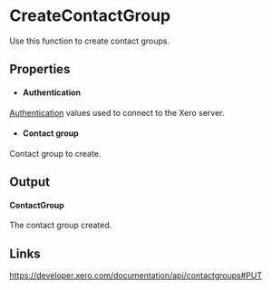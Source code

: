 CreateContactGroup
============

Use this function to create contact groups.

Properties
----------

-  #### Authentication
[Authentication](../../../Common/Authentication/Index.md) values used to connect to the Xero server.
-  #### Contact group
Contact group to create.


Output
-----
#### ContactGroup
The contact group created.

Links
-----

https://developer.xero.com/documentation/api/contactgroups#PUT